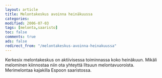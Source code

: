 ```yaml
--- 
layout: article 
title: Melontakeskus avoinna heinäkuussa 
categories: 
modified: 2006-07-03 
tags: [melonta,saaristo]
toc: false 
comments: true 
ads: false 
redirect_from: "/melontakeskus-avoinna-heinakuussa" 
--- 
```


Kerkesix melontakeskus on aktiivisessa toiminnassa koko heinäkuun.
Mikäli melominen kiinnostaa niin ota yhteyttä Iltsuun melontavuoroista.
Merimelontaa kajakilla Espoon saaristossa.

